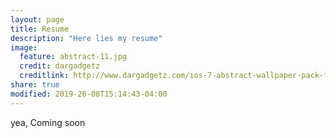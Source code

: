 ```yaml
---
layout: page
title: Resume
description: "Here lies my resume"
image:
  feature: abstract-11.jpg
  credit: dargadgetz
  creditlink: http://www.dargadgetz.com/ios-7-abstract-wallpaper-pack-for-iphone-5-and-ipod-touch-retina/
share: true
modified: 2019-26-08T15:14:43-04:00
---
```


yea, Coming soon